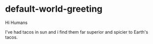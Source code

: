 # default-world-greeting

Hi Humans

I've had tacos in sun and i find them far superior and spicier to Earth's tacos.
